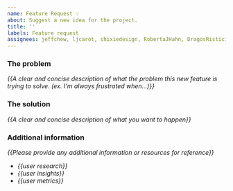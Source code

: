 ```yaml
---
name: Feature Request 💡
about: Suggest a new idea for the project.
title: ''
labels: Feature request
assignees: jeffchew, ljcarot, shixiedesign, RobertaJHahn, DragosRistici, andysherman2121, ariellalgilmore
---
```


<!-- replace _{{...}}_ with your own words -->

### The problem
_{{A clear and concise description of what the problem this new feature is trying to solve. (ex. I'm always frustrated when...)}}_

### The solution
_{{A clear and concise description of what you want to happen}}_

### Additional information
 _{{Please provide any additional information or resources for reference}}_
 - _{{user research}}_
 - _{{user insights}}_
 - _{{user metrics}}_
